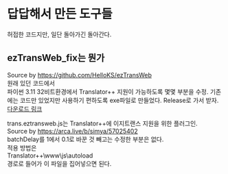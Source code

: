 # 답답해서 만든 도구들
허접한 코드지만, 일단 돌아가긴 돌아간다. 


## ezTransWeb_fix는 뭔가
Source by https://github.com/HelloKS/ezTransWeb  
원래 있던 코드에서  
파이썬 3.11 32비트환경에서 Translator++ 지원이 가능하도록 몇몇 부분을 수정.
기존에는 코드만 있었지만 사용하기 편하도록 exe파일로 만들었다. Release로 가서 받자.  
[다운로드 링크](https://github.com/gembleman/JPtoKR_Tools/releases/tag/eztransWeb)

trans.eztransweb.js는 Translator++에 이지트랜스 지원을 위한 플러그인.  
Source by https://arca.live/b/simya/57025402  
batchDelay를 1에서 0.1로 바꾼 것 빼고는 수정한 부분은 없다.  
적용 방법은  
Translator++\www\js\autoload  
경로로 들어가 이 파일을 집어넣으면 된다.  
